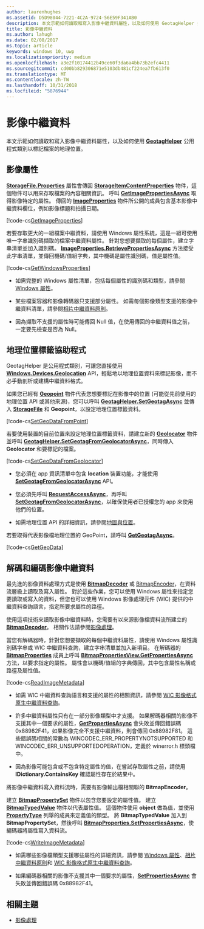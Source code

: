 ```yaml
---
author: laurenhughes
ms.assetid: D5D98044-7221-4C2A-9724-56E59F341AB0
description: 本文示範如何讀取和寫入影像中繼資料屬性，以及如何使用 GeotagHelper 公用程式類別以標記檔案的地理位置。
title: 影像中繼資料
ms.author: lahugh
ms.date: 02/08/2017
ms.topic: article
keywords: windows 10, uwp
ms.localizationpriority: medium
ms.openlocfilehash: a3e2f10174412b49ce60f3da6a4bb73b2efc4411
ms.sourcegitcommit: cd00bb829306871e5103db481cf224ea7fb613f0
ms.translationtype: MT
ms.contentlocale: zh-TW
ms.lasthandoff: 10/31/2018
ms.locfileid: "5876944"
---
```

# <a name="image-metadata"></a>影像中繼資料



本文示範如何讀取和寫入影像中繼資料屬性，以及如何使用 [**GeotagHelper**](https://msdn.microsoft.com/library/windows/apps/dn903683) 公用程式類別以標記檔案的地理位置。

## <a name="image-properties"></a>影像屬性

[**StorageFile.Properties**](https://msdn.microsoft.com/library/windows/apps/br227225) 屬性會傳回 [**StorageItemContentProperties**](https://msdn.microsoft.com/library/windows/apps/hh770642) 物件，這個物件可以用來存取檔案的內容相關資訊。 呼叫 [**GetImagePropertiesAsync**](https://msdn.microsoft.com/library/windows/apps/hh770646) 取得影像特定的屬性。 傳回的 [**ImageProperties**](https://msdn.microsoft.com/library/windows/apps/br207718) 物件所公開的成員包含基本影像中繼資料欄位，例如影像標題和拍攝日期。

[!code-cs[GetImageProperties](./code/ImagingWin10/cs/MainPage.xaml.cs#SnippetGetImageProperties)]

若要存取更大的一組檔案中繼資料，請使用 Windows 屬性系統，這是一組可使用唯一字串識別碼擷取的檔案中繼資料屬性。 針對您想要擷取的每個屬性，建立字串清單並加入識別碼。 [**ImageProperties.RetrievePropertiesAsync**](https://msdn.microsoft.com/library/windows/apps/br207732) 方法接受此字串清單，並傳回機碼/值組字典，其中機碼是屬性識別碼，值是屬性值。

[!code-cs[GetWindowsProperties](./code/ImagingWin10/cs/MainPage.xaml.cs#SnippetGetWindowsProperties)]

-   如需完整的 Windows 屬性清單，包括每個屬性的識別碼和類型，請參閱 [Windows 屬性](https://msdn.microsoft.com/library/windows/desktop/dd561977)。

-   某些檔案容器和影像轉碼器只支援部分屬性。 如需每個影像類型支援的影像中繼資料清單，請參閱[相片中繼資料原則](https://msdn.microsoft.com/library/windows/desktop/ee872003)。

-   因為擷取不支援的屬性時可能傳回 Null 值，在使用傳回的中繼資料值之前，一定要先檢查是否為 Null。

## <a name="geotag-helper"></a>地理位置標籤協助程式

GeotagHelper 是公用程式類別，可讓您直接使用 [**Windows.Devices.Geolocation**](https://msdn.microsoft.com/library/windows/apps/br225603) API，輕鬆地以地理位置資料來標記影像，而不必手動剖析或建構中繼資料格式。

如果您已經有 [**Geopoint**](https://msdn.microsoft.com/library/windows/apps/dn263675) 物件代表您想要標記在影像中的位置 (可能從先前使用的地理位置 API 或其他來源)，您可以呼叫 [**GeotagHelper.SetGeotagAsync**](https://msdn.microsoft.com/library/windows/apps/dn903685) 並傳入 [**StorageFile**](https://msdn.microsoft.com/library/windows/apps/br227171) 和 **Geopoint**，以設定地理位置標籤資料。

[!code-cs[SetGeoDataFromPoint](./code/ImagingWin10/cs/MainPage.xaml.cs#SnippetSetGeoDataFromPoint)]

若要使用裝置的目前位置來設定地理位置標籤資料，請建立新的 [**Geolocator**](https://msdn.microsoft.com/library/windows/apps/br225534) 物件並呼叫 [**GeotagHelper.SetGeotagFromGeolocatorAsync**](https://msdn.microsoft.com/library/windows/apps/dn903686)，同時傳入 **Geolocator** 和要標記的檔案。

[!code-cs[SetGeoDataFromGeolocator](./code/ImagingWin10/cs/MainPage.xaml.cs#SnippetSetGeoDataFromGeolocator)]

-   您必須在 app 資訊清單中包含 **location** 裝置功能，才能使用 [**SetGeotagFromGeolocatorAsync**](https://msdn.microsoft.com/library/windows/apps/dn903686) API。

-   您必須先呼叫 [**RequestAccessAsync**](https://msdn.microsoft.com/library/windows/apps/dn859152)，再呼叫 [**SetGeotagFromGeolocatorAsync**](https://msdn.microsoft.com/library/windows/apps/dn903686)，以確保使用者已授權您的 app 來使用他們的位置。

-   如需地理位置 API 的詳細資訊，請參閱[地圖與位置](https://msdn.microsoft.com/library/windows/apps/mt219699)。

若要取得代表影像檔地理位置的 GeoPoint，請呼叫 [**GetGeotagAsync**](https://msdn.microsoft.com/library/windows/apps/dn903684)。

[!code-cs[GetGeoData](./code/ImagingWin10/cs/MainPage.xaml.cs#SnippetGetGeoData)]

## <a name="decode-and-encode-image-metadata"></a>解碼和編碼影像中繼資料

最先進的影像資料處理方式是使用 [**BitmapDecoder**](https://msdn.microsoft.com/library/windows/apps/br226176) 或 [BitmapEncoder](bitmapencoder-options-reference.md)，在資料流層級上讀取及寫入屬性。 對於這些作業，您可以使用 Windows 屬性來指定您要讀取或寫入的資料，但您也可以使用 Windows 影像處理元件 (WIC) 提供的中繼資料查詢語言，指定所要求屬性的路徑。

使用這項技術來讀取影像中繼資料時，您需要有以來源影像檔資料流所建立的 [**BitmapDecoder**](https://msdn.microsoft.com/library/windows/apps/br226176)。 相關作法請參閱[影像處理](imaging.md)。

當您有解碼器時，針對您想要擷取的每個中繼資料屬性，請使用 Windows 屬性識別碼字串或 WIC 中繼資料查詢，建立字串清單並加入新項目。 在解碼器的 [**BitmapProperties**](https://msdn.microsoft.com/library/windows/apps/br226248) 成員上呼叫 [**BitmapPropertiesView.GetPropertiesAsync**](https://msdn.microsoft.com/library/windows/apps/br226250) 方法，以要求指定的屬性。 屬性會以機碼/值組的字典傳回，其中包含屬性名稱或路徑及屬性值。

[!code-cs[ReadImageMetadata](./code/ImagingWin10/cs/MainPage.xaml.cs#SnippetReadImageMetadata)]

-   如需 WIC 中繼資料查詢語言和支援的屬性的相關資訊，請參閱 [WIC 影像格式原生中繼資料查詢](https://msdn.microsoft.com/library/windows/desktop/ee719904)。

-   許多中繼資料屬性只有在一部分影像類型中才支援。 如果解碼器相關的影像不支援其中一個要求的屬性，[**GetPropertiesAsync**](https://msdn.microsoft.com/library/windows/apps/br226250) 會失敗並傳回錯誤碼 0x88982F41，如果影像完全不支援中繼資料，則會傳回 0x88982F81。 這些錯誤碼相關的常數為 WINCODEC\_ERR\_PROPERTYNOTSUPPORTED 和 WINCODEC\_ERR\_UNSUPPORTEDOPERATION，定義於 winerror.h 標頭檔中。
-   因為影像可能包含或不包含特定屬性的值，在嘗試存取屬性之前，請使用 **IDictionary.ContainsKey** 確認屬性存在於結果中。

將影像中繼資料寫入資料流時，需要有影像輸出檔相關聯的 **BitmapEncoder**。

建立 [**BitmapPropertySet**](https://msdn.microsoft.com/library/windows/apps/hh974338) 物件以包含您要設定的屬性值。 建立 [**BitmapTypedValue**](https://msdn.microsoft.com/library/windows/apps/hh700687) 物件以代表屬性值。 這個物件使用 **object** 做為值，並使用 [**PropertyType**](https://msdn.microsoft.com/library/windows/apps/br225871) 列舉的成員來定義值的類型。 將 **BitmapTypedValue** 加入到 **BitmapPropertySet**，然後呼叫 [**BitmapProperties.SetPropertiesAsync**](https://msdn.microsoft.com/library/windows/apps/br226252)，使編碼器將屬性寫入資料流。

[!code-cs[WriteImageMetadata](./code/ImagingWin10/cs/MainPage.xaml.cs#SnippetWriteImageMetadata)]

-   如需哪些影像檔類型支援哪些屬性的詳細資訊，請參閱 [Windows 屬性](https://msdn.microsoft.com/library/windows/desktop/dd561977)、[相片中繼資料原則](https://msdn.microsoft.com/library/windows/desktop/ee872003)和 [WIC 影像格式原生中繼資料查詢](https://msdn.microsoft.com/library/windows/desktop/ee719904)。

-   如果編碼器相關的影像不支援其中一個要求的屬性，[**SetPropertiesAsync**](https://msdn.microsoft.com/library/windows/apps/br226252) 會失敗並傳回錯誤碼 0x88982F41。

## <a name="related-topics"></a>相關主題

* [影像處理](imaging.md)
 

 




